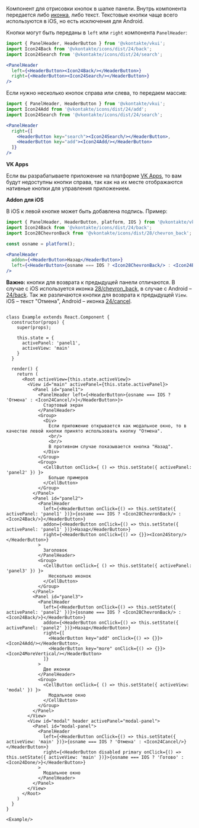Компонент для отрисовки кнопок в шапке панели. Внутрь компонента передается либо [иконка](https://vkcom.github.io/icons/),
либо текст. Текстовые кнопки чаще всего используются в iOS, но есть исключения для Android.

Кнопки могут быть переданы в `left` или `right` компонента `PanelHeader`:

```jsx static
import { PanelHeader, HeaderButton } from '@vkontakte/vkui';
import Icon24Back from '@vkontakte/icons/dist/24/back';
import Icon24Search from '@vkontakte/icons/dist/24/search';

<PanelHeader
  left={<HeaderButton><Icon24Back/></HeaderButton>}
  right={<HeaderButton><Icon24Search/></HeaderButton>}
/>
```

Если нужно несколько кнопок справа или слева, то передаем массив:

```jsx static
import { PanelHeader, HeaderButton } from '@vkontakte/vkui';
import Icon24Add from '@vkontakte/icons/dist/24/add';
import Icon24Search from '@vkontakte/icons/dist/24/search';

<PanelHeader
  right={[
    <HeaderButton key="search"><Icon24Search/></HeaderButton>,
    <HeaderButton key="add"><Icon24Add/></HeaderButton>
  ]}
/>
```

**VK Apps**

Если вы разрабатываете приложение на платформе [VK Apps](https://vk.com/vkappsdev), то вам будут недоступны 
кнопки справа, так как на их месте отображаются нативные кнопки для управления приложением.

**Addon для iOS**

В iOS к левой кнопке может быть добавлена подпись. Пример:

```jsx static
import { PanelHeader, HeaderButton, platform, IOS } from '@vkontakte/vkui';
import Icon24Back from '@vkontakte/icons/dist/24/back';
import Icon28ChevronBack from '@vkontakte/icons/dist/28/chevron_back';

const osname = platform();

<PanelHeader
  addon={<HeaderButton>Назад</HeaderButton>}
  left={<HeaderButton>{osname === IOS ? <Icon28ChevronBack/> : <Icon24Back/>}</HeaderButton>}
/>
```

**Важно:** кнопки для возврата к предыдущей панели отличаются.
В случае с iOS используется иконка [28/chevron_back](https://vkcom.github.io/icons/#28/chevron_back), в случае с
Android – [24/back](https://vkcom.github.io/icons/#24/back). Так же различаются кнопки для возврата к предыдущей
`View`. iOS – текст "Отмена", Android – иконка [24/cancel](https://vkcom.github.io/icons/#24/cancel).

```

class Example extends React.Component {
  constructor(props) {
    super(props);

    this.state = {
      activePanel: 'panel1',
      activeView: 'main'
    }
  }

  render() {
    return (
      <Root activeView={this.state.activeView}>
        <View id="main" activePanel={this.state.activePanel}>
          <Panel id="panel1">
            <PanelHeader left={<HeaderButton>{osname === IOS ? 'Отмена' : <Icon24Cancel/>}</HeaderButton>}>
              Стартовый экран
            </PanelHeader>
            <Group>
              <Div>
                Если приложение открывается как модальное окно, то в качестве левой кнопки принято использовать кнопку "Отмена".
                <br/>
                <br/>
                В противном случае показывается кнопка "Назад".
              </Div>
            </Group>
            <Group>
              <CellButton onClick={ () => this.setState({ activePanel: 'panel2' }) }>
                Больше примеров
              </CellButton>
            </Group>
          </Panel>
          <Panel id="panel2">
            <PanelHeader
              left={<HeaderButton onClick={() => this.setState({ activePanel: 'panel1' })}>{osname === IOS ? <Icon28ChevronBack/> : <Icon24Back/>}</HeaderButton>}
              addon={<HeaderButton onClick={() => this.setState({ activePanel: 'panel1' })}>Назад</HeaderButton>}
              right={<HeaderButton onClick={() => {}}><Icon24Story/></HeaderButton>}
            >
              Заголовок
            </PanelHeader>
            <Group>
              <CellButton onClick={ () => this.setState({ activePanel: 'panel3' }) }>
                Несколько иконок
              </CellButton>
            </Group>
          </Panel>
          <Panel id="panel3">
            <PanelHeader
              left={<HeaderButton onClick={() => this.setState({ activePanel: 'panel2' })}>{osname === IOS ? <Icon28ChevronBack/> : <Icon24Back/>}</HeaderButton>}
              addon={<HeaderButton onClick={() => this.setState({ activePanel: 'panel2' })}>Назад</HeaderButton>}
              right={[
                <HeaderButton key="add" onClick={() => {}}><Icon24Add/></HeaderButton>,
                <HeaderButton key="more" onClick={() => {}}><Icon24MoreVertical/></HeaderButton>
              ]}
            >
              Две иконки
            </PanelHeader>
            <Group>
              <CellButton onClick={ () => this.setState({ activeView: 'modal' }) }>
                Модальное окно
              </CellButton>
            </Group>
          </Panel>
        </View>
        <View id="modal" header activePanel="modal-panel">
          <Panel id="modal-panel">
            <PanelHeader
              left={<HeaderButton onClick={() => this.setState({ activeView: 'main' })}>{osname === IOS ? 'Отмена' : <Icon24Cancel/>}</HeaderButton>}
              right={<HeaderButton disabled primary onClick={() => this.setState({ activeView: 'main' })}>{osname === IOS ? 'Готово' : <Icon24Done/>}</HeaderButton>}
            >
              Модальное окно
            </PanelHeader>
          </Panel>
        </View>
      </Root>
    )
  }
}

<Example/>
```
